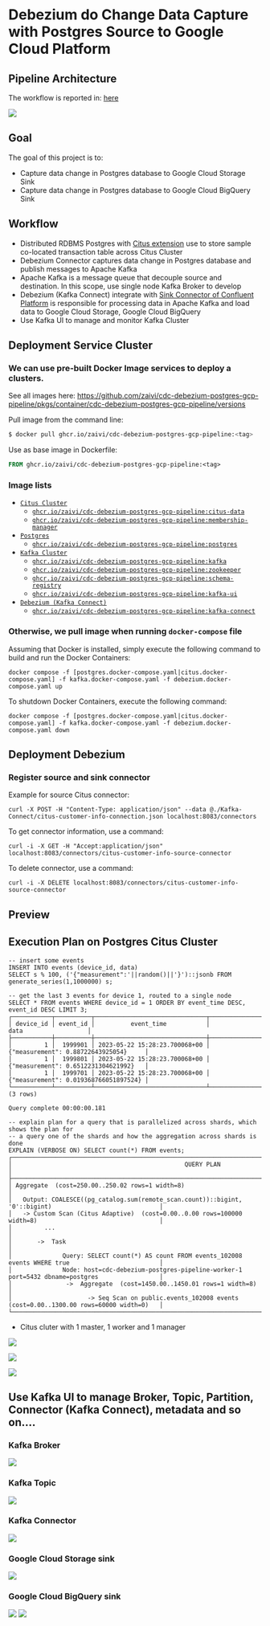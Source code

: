 # Debezium do Change Data Capture with Postgres Source to Google Cloud Platform

## Pipeline Architecture

The workflow is reported in: [here](https://app.diagrams.net/#G1Z49aNm1p2B1VoEbvWlsSvBCsZn95zdLD)

![](.github/.screenshot/debezium_spark_pipeline.png)

## Goal

The goal of this project is to:
-   Capture data change in Postgres database to Google Cloud Storage Sink
-   Capture data change in Postgres database to Google Cloud BigQuery Sink

## Workflow
-   Distributed RDBMS Postgres with [Citus extension](https://github.com/citusdata/citus) use to store sample co-located transaction table across Citus Cluster
-   Debezium Connector captures data change in Postgres database and publish messages to Apache Kafka
-   Apache Kafka is a message queue that decouple source and destination. In this scope, use single node Kafka Broker to develop
-   Debezium (Kafka Connect) integrate with [Sink Connector of Confluent Platform](https://docs.confluent.io/platform/current/connect/kafka_connectors.html) is responsible for processing data in Apache Kafka and load data to Google Cloud Storage, Google Cloud BigQuery
-   Use Kafka UI to manage and monitor Kafka Cluster

## Deployment Service Cluster

### We can use pre-built Docker Image services to deploy a clusters.

See all images here: https://github.com/zaivi/cdc-debezium-postgres-gcp-pipeline/pkgs/container/cdc-debezium-postgres-gcp-pipeline/versions

Pull image from the command line:

```bash
$ docker pull ghcr.io/zaivi/cdc-debezium-postgres-gcp-pipeline:<tag>
```

Use as base image in Dockerfile:

```Dockerfile
FROM ghcr.io/zaivi/cdc-debezium-postgres-gcp-pipeline:<tag>
```

### Image lists

<!-- BEGIN IMAGE LIST -->
- [`Citus Cluster`](#)
    - [`ghcr.io/zaivi/cdc-debezium-postgres-gcp-pipeline:citus-data`](https://github.com/zaivi/cdc-debezium-postgres-gcp-pipeline/pkgs/container/cdc-debezium-postgres-gcp-pipeline/96801521?tag=citus-data)
    - [`ghcr.io/zaivi/cdc-debezium-postgres-gcp-pipeline:membership-manager`](https://github.com/zaivi/cdc-debezium-postgres-gcp-pipeline/pkgs/container/cdc-debezium-postgres-gcp-pipeline/96803717?tag=membership-manager)
- [`Postgres`](#)
    - [`ghcr.io/zaivi/cdc-debezium-postgres-gcp-pipeline:postgres`](https://github.com/zaivi/cdc-debezium-postgres-gcp-pipeline/pkgs/container/cdc-debezium-postgres-gcp-pipeline/96803466?tag=postgres)
- [`Kafka Cluster`](#)
    - [`ghcr.io/zaivi/cdc-debezium-postgres-gcp-pipeline:kafka`](https://github.com/zaivi/cdc-debezium-postgres-gcp-pipeline/pkgs/container/cdc-debezium-postgres-gcp-pipeline/96802541?tag=kafka)
    - [`ghcr.io/zaivi/cdc-debezium-postgres-gcp-pipeline:zookeeper`](https://github.com/zaivi/cdc-debezium-postgres-gcp-pipeline/pkgs/container/cdc-debezium-postgres-gcp-pipeline/96802970?tag=zookeeper)
    - [`ghcr.io/zaivi/cdc-debezium-postgres-gcp-pipeline:schema-registry`](https://github.com/zaivi/cdc-debezium-postgres-gcp-pipeline/pkgs/container/cdc-debezium-postgres-gcp-pipeline/96804722?tag=schema-registry)
    - [`ghcr.io/zaivi/cdc-debezium-postgres-gcp-pipeline:kafka-ui`](https://github.com/zaivi/cdc-debezium-postgres-gcp-pipeline/pkgs/container/cdc-debezium-postgres-gcp-pipeline/96801909?tag=kafka-ui)
- [`Debezium (Kafka Connect)`](#)
    - [`ghcr.io/zaivi/cdc-debezium-postgres-gcp-pipeline:kafka-connect`](https://github.com/zaivi/cdc-debezium-postgres-gcp-pipeline/pkgs/container/cdc-debezium-postgres-gcp-pipeline/96803612?tag=kafka-connect)


### Otherwise, we pull image when running `docker-compose` file

Assuming that Docker is installed, simply execute the following command to build and run the Docker Containers:

```
docker compose -f [postgres.docker-compose.yaml|citus.docker-compose.yaml] -f kafka.docker-compose.yaml -f debezium.docker-compose.yaml up
```

To shutdown Docker Containers, execute the following command:

```
docker compose -f [postgres.docker-compose.yaml|citus.docker-compose.yaml] -f kafka.docker-compose.yaml -f debezium.docker-compose.yaml down
```

## Deployment Debezium

### Register source and sink connector

Example for source Citus connector:

```
curl -X POST -H "Content-Type: application/json" --data @./Kafka-Connect/citus-customer-info-connection.json localhost:8083/connectors
```

To get connector information, use a command:

```
curl -i -X GET -H "Accept:application/json" localhost:8083/connectors/citus-customer-info-source-connector
```

To delete connector, use a command:

```
curl -i -X DELETE localhost:8083/connectors/citus-customer-info-source-connector
```

## Preview
## Execution Plan on Postgres Citus Cluster
```
-- insert some events
INSERT INTO events (device_id, data)
SELECT s % 100, ('{"measurement":'||random()||'}')::jsonb FROM generate_series(1,1000000) s;

-- get the last 3 events for device 1, routed to a single node
SELECT * FROM events WHERE device_id = 1 ORDER BY event_time DESC, event_id DESC LIMIT 3;
┌───────────┬──────────┬───────────────────────────────┬───────────────────────────────────────┐
│ device_id │ event_id │          event_time           │                 data                  │
├───────────┼──────────┼───────────────────────────────┼───────────────────────────────────────┤
│         1 │  1999901 │ 2023-05-22 15:28:23.700068+00 │ {"measurement": 0.88722643925054}     │
│         1 │  1999801 │ 2023-05-22 15:28:23.700068+00 │ {"measurement": 0.6512231304621992}   │
│         1 │  1999701 │ 2023-05-22 15:28:23.700068+00 │ {"measurement": 0.019368766051897524} │
└───────────┴──────────┴───────────────────────────────┴───────────────────────────────────────┘
(3 rows)

Query complete 00:00:00.181

-- explain plan for a query that is parallelized across shards, which shows the plan for
-- a query one of the shards and how the aggregation across shards is done
EXPLAIN (VERBOSE ON) SELECT count(*) FROM events;
┌───────────────────────────────────────────────────────────────────────────────────────────────────────────┐
│                                                QUERY PLAN                                                 │
├───────────────────────────────────────────────────────────────────────────────────────────────────────────┤
│ Aggregate  (cost=250.00..250.02 rows=1 width=8)                                                           │
│   Output: COALESCE((pg_catalog.sum(remote_scan.count))::bigint, '0'::bigint)                              │
│   -> Custom Scan (Citus Adaptive)  (cost=0.00..0.00 rows=100000 width=8)                                  │
│         ...                                                                                               │
│       ->  Task                                                                                            │
│              Query: SELECT count(*) AS count FROM events_102008 events WHERE true                         │
│              Node: host=cdc-debezium-postgres-pipeline-worker-1 port=5432 dbname=postgres                 │
│               ->  Aggregate  (cost=1450.00..1450.01 rows=1 width=8)                                       │
│                     -> Seq Scan on public.events_102008 events  (cost=0.00..1300.00 rows=60000 width=0)   │
└───────────────────────────────────────────────────────────────────────────────────────────────────────────┘
```
- Citus cluter with 1 master, 1 worker and 1 manager

![](.github/.screenshot/pg-citus-3.png)

![](.github/.screenshot/pg-citus-1.png)

![](.github/.screenshot/pg-citus-2.png)

## Use Kafka UI to manage Broker, Topic, Partition, Connector (Kafka Connect), metadata and so on....
### Kafka Broker
![](.github/.screenshot/kafka-broker.png)

### Kafka Topic
![](.github/.screenshot/kafka-topic.png)

### Kafka Connector
![](.github/.screenshot/kafka-connector.png)

### Google Cloud Storage sink
![](.github/.screenshot/gcs-2.png)

### Google Cloud BigQuery sink
![](.github/.screenshot/bq-1.png)
![](.github/.screenshot/bq-2.png)
